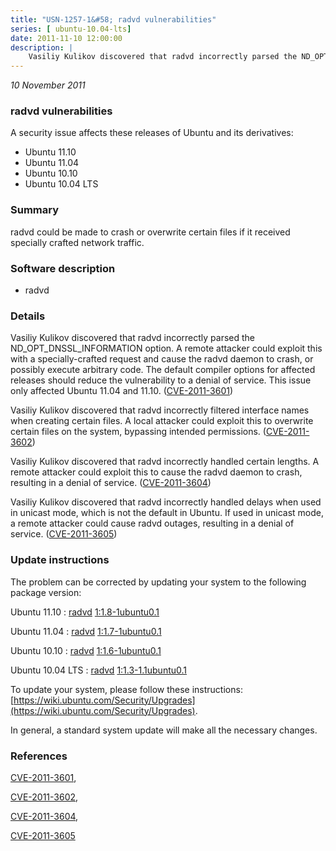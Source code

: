 ```yaml
---
title: "USN-1257-1&#58; radvd vulnerabilities"
series: [ ubuntu-10.04-lts]
date: 2011-11-10 12:00:00
description: |
    Vasiliy Kulikov discovered that radvd incorrectly parsed the ND_OPT_DNSSL_INFORMATION option. A remote attacker could exploit this with a specially-crafted request and cause the radvd daemon to crash, or possibly execute arbitrary code. The default compiler options for affected releases should reduce the vulnerability to a denial of service. This issue only affected Ubuntu 11.04 and 11.10. ([CVE-2011-3601](http://people.ubuntu.com/~ubuntu-security/cve/CVE-2011-3601))
--- 
```

 
 

*10 November 2011*

### radvd vulnerabilities

A security issue affects these releases of Ubuntu and its derivatives:

* Ubuntu 11.10
* Ubuntu 11.04
* Ubuntu 10.10
* Ubuntu 10.04 LTS

### Summary

radvd could be made to crash or overwrite certain files if it received specially crafted network traffic.

### Software description

* radvd 

### Details

Vasiliy Kulikov discovered that radvd incorrectly parsed the ND_OPT_DNSSL_INFORMATION option. A remote attacker could exploit this with a specially-crafted request and cause the radvd daemon to crash, or possibly execute arbitrary code. The default compiler options for affected releases should reduce the vulnerability to a denial of service. This issue only affected Ubuntu 11.04 and 11.10. ([CVE-2011-3601](http://people.ubuntu.com/~ubuntu-security/cve/CVE-2011-3601))

Vasiliy Kulikov discovered that radvd incorrectly filtered interface names when creating certain files. A local attacker could exploit this to overwrite certain files on the system, bypassing intended permissions. ([CVE-2011-3602](http://people.ubuntu.com/~ubuntu-security/cve/CVE-2011-3602))

Vasiliy Kulikov discovered that radvd incorrectly handled certain lengths. A remote attacker could exploit this to cause the radvd daemon to crash, resulting in a denial of service. ([CVE-2011-3604](http://people.ubuntu.com/~ubuntu-security/cve/CVE-2011-3604))

Vasiliy Kulikov discovered that radvd incorrectly handled delays when used in unicast mode, which is not the default in Ubuntu. If used in unicast mode, a remote attacker could cause radvd outages, resulting in a denial of service. ([CVE-2011-3605](http://people.ubuntu.com/~ubuntu-security/cve/CVE-2011-3605)) 

### Update instructions

The problem can be corrected by updating your system to the following package version:

Ubuntu 11.10
 : [radvd](https://launchpad.net/ubuntu/+source/radvd) <span> [1:1.8-1ubuntu0.1](https://launchpad.net/ubuntu/+source/radvd/1:1.8-1ubuntu0.1) </span> 

Ubuntu 11.04
 : [radvd](https://launchpad.net/ubuntu/+source/radvd) <span> [1:1.7-1ubuntu0.1](https://launchpad.net/ubuntu/+source/radvd/1:1.7-1ubuntu0.1) </span> 

Ubuntu 10.10
 : [radvd](https://launchpad.net/ubuntu/+source/radvd) <span> [1:1.6-1ubuntu0.1](https://launchpad.net/ubuntu/+source/radvd/1:1.6-1ubuntu0.1) </span> 

Ubuntu 10.04 LTS
 : [radvd](https://launchpad.net/ubuntu/+source/radvd) <span> [1:1.3-1.1ubuntu0.1](https://launchpad.net/ubuntu/+source/radvd/1:1.3-1.1ubuntu0.1) </span> 

To update your system, please follow these instructions: [https://wiki.ubuntu.com/Security/Upgrades](https://wiki.ubuntu.com/Security/Upgrades).

In general, a standard system update will make all the necessary changes. 

### References

 
 [CVE-2011-3601](http://people.ubuntu.com/~ubuntu-security/cve/CVE-2011-3601), 

 [CVE-2011-3602](http://people.ubuntu.com/~ubuntu-security/cve/CVE-2011-3602), 

 [CVE-2011-3604](http://people.ubuntu.com/~ubuntu-security/cve/CVE-2011-3604), 

 [CVE-2011-3605](http://people.ubuntu.com/~ubuntu-security/cve/CVE-2011-3605)
 

